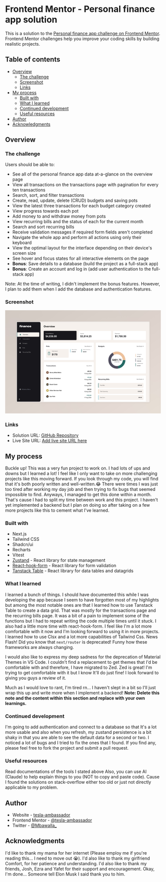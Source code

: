 # Frontend Mentor - Personal finance app solution

This is a solution to the [Personal finance app challenge on Frontend Mentor](https://www.frontendmentor.io/challenges/personal-finance-app-JfjtZgyMt1). Frontend Mentor challenges help you improve your coding skills by building realistic projects.

## Table of contents

- [Overview](#overview)
  - [The challenge](#the-challenge)
  - [Screenshot](#screenshot)
  - [Links](#links)
- [My process](#my-process)
  - [Built with](#built-with)
  - [What I learned](#what-i-learned)
  - [Continued development](#continued-development)
  - [Useful resources](#useful-resources)
- [Author](#author)
- [Acknowledgments](#acknowledgments)

## Overview

### The challenge

Users should be able to:

- See all of the personal finance app data at-a-glance on the overview page
- View all transactions on the transactions page with pagination for every ten transactions
- Search, sort, and filter transactions
- Create, read, update, delete (CRUD) budgets and saving pots
- View the latest three transactions for each budget category created
- View progress towards each pot
- Add money to and withdraw money from pots
- View recurring bills and the status of each for the current month
- Search and sort recurring bills
- Receive validation messages if required form fields aren't completed
- Navigate the whole app and perform all actions using only their keyboard
- View the optimal layout for the interface depending on their device's screen size
- See hover and focus states for all interactive elements on the page
- **Bonus**: Save details to a database (build the project as a full-stack app)
- **Bonus**: Create an account and log in (add user authentication to the full-stack app)

Note: At the time of writing, I didn't implement the bonus features. However, I plan to add them when I add the database and authentication features.
### Screenshot

![](public/images/screenshot.jpeg)

### Links

- Solution URL: [GitHub Repository](https://github.com/tesla-ambassador/Personal-finance-app)
- Live Site URL: [Add live site URL here](https://your-live-site-url.com)

## My process
Buckle up! This was a very fun project to work on. I had lots of ups and downs but I learned a lot! I feel like I only want to take on more challenging projects like this moving forward.
If you look through my code, you will find that it's both poorly written and well-written.😂 There were times I was just too tired after working my day job and then trying to fix bugs that seemed impossible to find.
Anyways, I managed to get this done within a month. That's cause I had to split my time between work and this project. I haven't yet implemented a backend but I plan on doing so after taking on a few more projects like this to cement what I've learned.

### Built with

- Next.js
- Tailwind CSS
- Shadcn/ui
- Recharts
- Vitest
- [Zustand](https://zustand.docs.pmnd.rs/) - React library for state management
- [React-hook-form](https://react-hook-form.com/) - React library for form validation
- [Tanstack Table](https://tanstack.com/table/latest) - React library for data tables and datagrids

### What I learned
I learned a bunch of things. I should have documented this while I was developing the app because I seem to have forgotten most of my highlights but among the most notable ones are that I learned how to use Tanstack Table to create a data grid.
That was mostly for the transactions page and the recurring bills page. It was a bit of a pain to implement some of the functions but I had to repeat writing the code multiple times until it stuck.
I also had a little more time with react-hook-form. I feel like I'm a lot more comfortable with it now and I'm looking forward to using it in more projects.
I learned how to use Clsx and a lot more capabilities of Tailwind Css.
News Flash! Did you know that `next/router` is deprecated! Funny how these frameworks are always changing.

I would also like to express my deep sadness for the deprecation of Material Themes in VS Code. I couldn't find a replacement to get themes that I'd be comfortable with and therefore, I have migrated to Zed.
Zed is great! I'm trying to get comfortable with it but I know It'll do just fine! I look forward to giving you guys a review of it.

Much as I would love to rant, I'm tired rn... I haven't slept in a bit so I'll just wrap this up and write more when I implement a backend!
**Note: Delete this note and the content within this section and replace with your own learnings.**

### Continued development
I'm going to add authentication and connect to a database so that It's a lot more usable and also when you refresh, my zustand persistence is a bit shaky in that you are able to see the default data for a second or two.
I noticed a lot of bugs and I tried to fix the ones that I found. If you find any, please feel free to fork the project and submit a pull request.


### Useful resources

Read documentations of the tools I stated above
Also, you can use AI (Claude) to help explain things to you (NOT to copy and paste code). Cause I found the solutions on stack-overflow either too old or just not directly applicable to my problem.


## Author

- Website - [tesla-ambassador](http://portfolio-pink-ten-21.vercel.app)
- Frontend Mentor - [@tesla-ambassador](https://www.frontendmentor.io/profile/tesla-ambassador)
- Twitter - [@Mbawalla_](https://x.com/Mbawalla_)


## Acknowledgments

I'd like to thank my mama for her internet (Please employ me if you're reading this... I need to move out 😭). I'd also like to thank my girlfriend Comfort, for her patience and understanding. I'd also like to thank my friends, Josh, Ezra and Yafet for their support and encouragement.
Okay, I'm done... Someone tell Elon Musk I said thank you to him.
